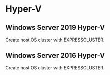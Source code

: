 # Hyper-V

## Windows Server 2019 Hyper-V
Create host OS cluster with EXPRESSCLUSTER.

## Windows Server 2016 Hyper-V
Create host OS cluster with EXPRESSCLUSTER.
